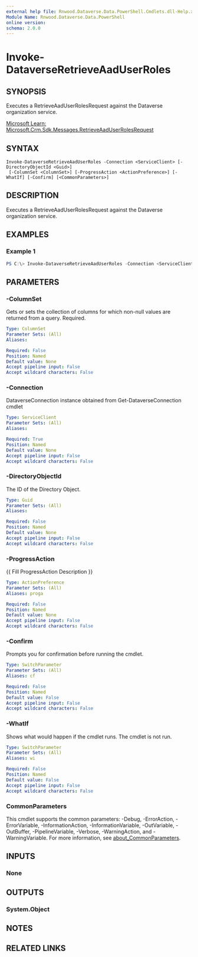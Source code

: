 ```yaml
---
external help file: Rnwood.Dataverse.Data.PowerShell.Cmdlets.dll-Help.xml
Module Name: Rnwood.Dataverse.Data.PowerShell
online version:
schema: 2.0.0
---
```


# Invoke-DataverseRetrieveAadUserRoles

## SYNOPSIS
Executes a RetrieveAadUserRolesRequest against the Dataverse organization service.

[Microsoft Learn: Microsoft.Crm.Sdk.Messages.RetrieveAadUserRolesRequest](https://learn.microsoft.com/dotnet/api/Microsoft.Crm.Sdk.Messages.RetrieveAadUserRolesRequest)

## SYNTAX

```
Invoke-DataverseRetrieveAadUserRoles -Connection <ServiceClient> [-DirectoryObjectId <Guid>]
 [-ColumnSet <ColumnSet>] [-ProgressAction <ActionPreference>] [-WhatIf] [-Confirm] [<CommonParameters>]
```

## DESCRIPTION
Executes a RetrieveAadUserRolesRequest against the Dataverse organization service.

## EXAMPLES

### Example 1
```powershell
PS C:\> Invoke-DataverseRetrieveAadUserRoles -Connection <ServiceClient> -DirectoryObjectId <Guid> -ColumnSet <ColumnSet>
```

## PARAMETERS

### -ColumnSet
Gets or sets the collection of columns for which non-null values are returned from a query. Required.

```yaml
Type: ColumnSet
Parameter Sets: (All)
Aliases:

Required: False
Position: Named
Default value: None
Accept pipeline input: False
Accept wildcard characters: False
```

### -Connection
DataverseConnection instance obtained from Get-DataverseConnection cmdlet

```yaml
Type: ServiceClient
Parameter Sets: (All)
Aliases:

Required: True
Position: Named
Default value: None
Accept pipeline input: False
Accept wildcard characters: False
```

### -DirectoryObjectId
The ID of the Directory Object.

```yaml
Type: Guid
Parameter Sets: (All)
Aliases:

Required: False
Position: Named
Default value: None
Accept pipeline input: False
Accept wildcard characters: False
```

### -ProgressAction
{{ Fill ProgressAction Description }}

```yaml
Type: ActionPreference
Parameter Sets: (All)
Aliases: proga

Required: False
Position: Named
Default value: None
Accept pipeline input: False
Accept wildcard characters: False
```

### -Confirm
Prompts you for confirmation before running the cmdlet.

```yaml
Type: SwitchParameter
Parameter Sets: (All)
Aliases: cf

Required: False
Position: Named
Default value: False
Accept pipeline input: False
Accept wildcard characters: False
```

### -WhatIf
Shows what would happen if the cmdlet runs. The cmdlet is not run.

```yaml
Type: SwitchParameter
Parameter Sets: (All)
Aliases: wi

Required: False
Position: Named
Default value: False
Accept pipeline input: False
Accept wildcard characters: False
```

### CommonParameters
This cmdlet supports the common parameters: -Debug, -ErrorAction, -ErrorVariable, -InformationAction, -InformationVariable, -OutVariable, -OutBuffer, -PipelineVariable, -Verbose, -WarningAction, and -WarningVariable. For more information, see [about_CommonParameters](http://go.microsoft.com/fwlink/?LinkID=113216).

## INPUTS

### None
## OUTPUTS

### System.Object
## NOTES

## RELATED LINKS

